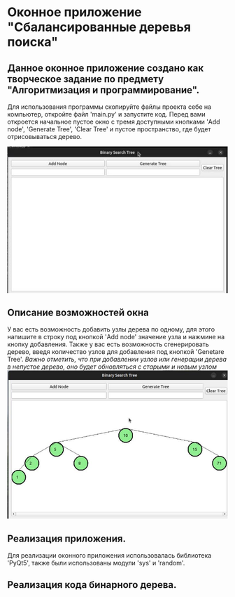 # Оконное приложение "Сбалансированные деревья поиска"
## Данное оконное приложение создано как творческое задание по предмету "Алгоритмизация и программирование". 
Для использования программы скопируйте файлы проекта себе на компьютер, откройте файл 'main.py' и запустите код. Перед вами откроется начальное пустое окно с тремя доступными кнопками 'Add node', 'Generate Tree', 'Clear Tree' и пустое пространство, где будет отрисовываться дерево.

![start window](https://github.com/ivonki/binary_search_tree/blob/main/bst_start.jpg)

## Описание возможностей окна
У вас есть возможность добавить узлы дерева по одному, для этого напишите в строку под кнопкой 'Add node' значение узла и нажмине на кнопку добавления. 
Также у вас есть возможность сгенерировать дерево, введя количество узлов для добавления под кнопкой 'Genetare Tree'.
_Важно отметить, что при добавлении узлов или генерации дерева в непустое дерево, оно будет обновляться с старыми и новым узлом_
![tree rendering demonstration](https://github.com/ivonki/binary_search_tree/blob/main/bst_usual.jpg)

## Реализация приложения.
Для реализации оконного приложения использовалась библиотека 'PyQt5', также были использованы модули 'sys' и 'random'. 

## Реализация кода бинарного дерева.

